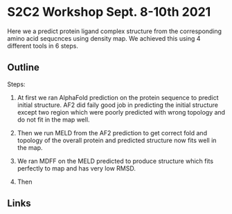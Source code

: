 # S2C2 Workshop Sept. 8-10th 2021
Here we a predict protein ligand complex structure from the corresponding amino acid sequcnces using density map. We achieved this using 4 different tools in 6 steps. 

## Outline
Steps:

1. At first we ran AlphaFold prediction on the protein sequence to predict initial structure. AF2 did faily good job in predicting the initial structure except two region which were poorly predicted with wrong topology and do not fit in the map well.

2. Then we run MELD from the AF2 prediction to get correct fold and topology of the overall protein and predicted structure now fits well in the map.

3. We ran MDFF on the MELD predicted to produce structure which fits perfectly to map and has very low RMSD.

4. Then 
## Links
